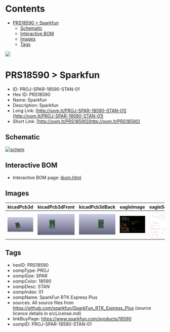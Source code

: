 



Contents
========

* [PRS18590 > Sparkfun](#prs18590--sparkfun)
	* [Schematic](#schematic)
	* [Interactive BOM](#interactive-bom)
	* [Images](#images)
	* [Tags](#tags)
  
![][im]
# PRS18590 > Sparkfun

- ID: PROJ-SPAR-18590-STAN-01
- Hex ID: PRS18590
- Name: Sparkfun
- Description: Sparkfun
- Long Link: [http://oom.lt/PROJ-SPAR-18590-STAN-01](http://oom.lt/PROJ-SPAR-18590-STAN-01)
- Short Link: [http://oom.lt/PRS18590](http://oom.lt/PRS18590)

## Schematic
  
[![schem](eagleSchemImage.png)](eagleSchemImage.png)
## Interactive BOM

- Interactive BOM page: [ibom.html](https://htmlpreview.github.io/?https://github.com/oomlout/oomlout_OOMP_projects/blob/main/PROJ-SPAR-18590-STAN-01/kicad/bom/ibom.html)

## Images
  
  

|kicadPcb3d|kicadPcb3dFront|kicadPcb3dBack|eagleImage|eagleSchemImage|
| :---: | :---: | :---: | :---: | :---: |
|[![kicadPcb3d](kicadPcb3d_140.png)](kicadPcb3d.png)|[![kicadPcb3dFront](kicadPcb3dFront_140.png)](kicadPcb3dFront.png)|[![kicadPcb3dBack](kicadPcb3dBack_140.png)](kicadPcb3dBack.png)|[![eagleImage](eagleImage_140.png)](eagleImage.png)|[![eagleSchemImage](eagleSchemImage_140.png)](eagleSchemImage.png)|

## Tags

- hexID: PRS18590
- oompType: PROJ
- oompSize: SPAR
- oompColor: 18590
- oompDesc: STAN
- oompIndex: 01
- oompName: SparkFun RTK Express Plus
- sources: All source files from https://github.com/sparkfun/SparkFun_RTK_Express_Plus (source licence details in srcLicense.md)
- linkBuyPage: https://www.sparkfun.com/products/18590
- oompID: PROJ-SPAR-18590-STAN-01



[im]: kicadPcb3d_450.png
